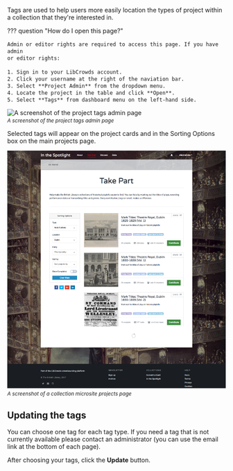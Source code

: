 Tags are used to help users more easily location the types of project within a
collection that they're interested in.

??? question "How do I open this page?"

    Admin or editor rights are required to access this page. If you have admin
    or editor rights:

    1. Sign in to your LibCrowds account.
    2. Click your username at the right of the naviation bar.
    3. Select **Project Admin** from the dropdown menu.
    4. Locate the project in the table and click **Open**.
    5. Select **Tags** from dashboard menu on the left-hand side.

![A screenshot of the project tags admin page](/assets/img/admin-project-tags.png?raw=true)
<br><small>*A screenshot of the project tags admin page*</small>

Selected tags will appear on the project cards and in the Sorting Options box
on the main projects page.

![A screenshot of a collection microsite projects page](/assets/img/collection-projects.png?raw=true)
<br><small>*A screenshot of a collection microsite projects page*</small>

## Updating the tags

You can choose one tag for each tag type. If you need a tag that is not
currently available please contact an administrator (you can use the email
link at the bottom of each page).

After choosing your tags, click the **Update** button.
